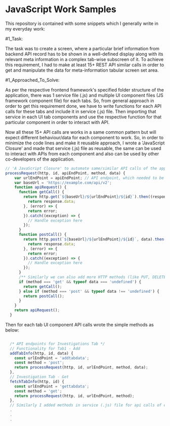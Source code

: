 # JavaScript Work Samples

This repository is contained with some snippets which I generally write in my everyday work:

#1_Task:

The task was to create a screen, where a particular brief information from backend API record has to be shown in a well-defined display along with its relevant meta information in a complex tab-wise subscreen of it. To achieve this requirement, I had to make at least 15+ REST API similar calls in order to get and manipulate the data for meta-information tabular screen set area.

#1_Approached_To_Solve:

As per the respective frontend framework's specified folder structure of the application, there was 1 service file (.js) and multiple UI component files (JS framework component file) for each tabs. So, from general approach in order to get this requirement done, we have to write functions for each API calls for these tabs and include it in service (.js) file. Then importing that service in each UI tab components and use the respective function for that particular component in order to interact with API.

Now all these 15+ API calls are works in a same common pattern but will expect different behaviour/data for each component to work. So, in order to minimize the code lines and make it reusable approach, I wrote a 'JavaScript Closure' and made that service (.js) file as reusable, the same can be used to interact with APIs from each component and also can be used by other co-developers of the application.

```javascript
// 'A JavaScript Closure' to automate same/similar API calls of the application. (#Included it in service (.js) file)
processRequest(http, id, apiEndPoint, method, data) {
    var urlEndPoint = apiEndPoint; // API endpoint, which needed to be specified from the tab component
    var baseUrl = 'https://example.com/api/v2';
    function apiRequest() {
      function getCall() {
        return http.get(`${baseUrl}/${urlEndPoint}/${id}`).then((response) => {
          return response.data;
        }, (error) => {
          return error;
        }).catch((exception) => {
          // Handle exception here
        });
      }
      function postCall() {
        return http.post(`${baseUrl}/${urlEndPoint}/${id}`, data).then((response) => {
          return response.data;
        }, (error) => {
          return error;
        }).catch((exception) => {
          // Handle exception here
        });
      }
      /** Similarly we can also add more HTTP methods (like PUT, DELETE etc.) to support this closure */
      if (method === 'get' && typeof data === 'undefined') {
        return getCall();
      } else if (method === 'post' && typeof data !== 'undefined') {
        return postCall();
      }
    }
    return apiRequest();
  }

```

Then for each tab UI component API calls wrote the simple methods as below:

```javascript

  /* API endpoints for Investigations Tab */
  // Functionality for Tab1 - Add
  addTabInfo(http, id, data) {
    const urlEndPoint = 'addtabdata';
    const method = 'post';
    return processRequest(http, id, urlEndPoint, method, data);
  },
  // Investigation Tab - Get
  fetchTabInfo(http, id) {
    const urlEndPoint = 'gettabdata';
    const method = 'get';
    return processRequest(http, id, urlEndPoint, method);
  },
  // Similarly I added methods in service (.js) file for api calls of each tab by using the 'Generic' function processRequest() to automate similar calls with less code
  .
  .
  .
  
```
